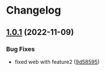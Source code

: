 # Changelog

## [1.0.1](https://github.com/maheshglm/demo-git-tags/compare/web-v1.0.0...web-v1.0.1) (2022-11-09)


### Bug Fixes

* fixed web with feature2 ([9d58595](https://github.com/maheshglm/demo-git-tags/commit/9d58595d45f8419b8c735c60562949e63bfd9fad))
